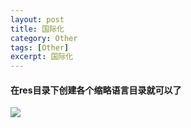 ```yaml
---
layout: post
title: 国际化
category: Other
tags: [Other]
excerpt: 国际化
---
```


#### 在res目录下创建各个缩略语言目录就可以了  ####

![](http://www.nangongyibin.com/assets/images/Android/11.png)